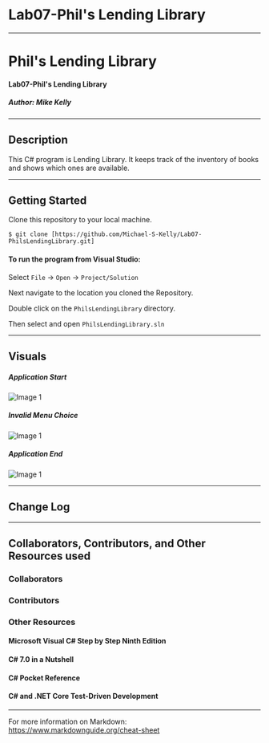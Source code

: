 # Lab07-Phil's Lending Library

------------------------------

# Phil's Lending Library
#### Lab07-Phil's Lending Library
##### *Author: Mike Kelly*

------------------------------

## Description
This C# program is Lending Library.  It keeps track of the inventory of books and shows which ones are available.

------------------------------

## Getting Started
Clone this repository to your local machine.
```
$ git clone [https://github.com/Michael-S-Kelly/Lab07-PhilsLendingLibrary.git]
```
#### To run the program from Visual Studio:
Select ```File``` -> ```Open``` -> ```Project/Solution```

Next navigate to the location you cloned the Repository.

Double click on the ```PhilsLendingLibrary``` directory.

Then select and open ```PhilsLendingLibrary.sln```

------------------------------

## Visuals


##### Application Start
![Image 1](Assets/NavMenu.PNG)
##### Invalid Menu Choice
![Image 1](Assets/InvalidNavChoice.PNG)
##### Application End
![Image 1](Assets/EndProgram.PNG)

------------------------------

## Change Log




------------------------------
## Collaborators, Contributors, and Other Resources used

### Collaborators

### Contributors



### Other Resources
#### Microsoft Visual C# Step by Step Ninth Edition
#### C# 7.0 in a Nutshell
#### C# Pocket Reference
#### C# and .NET Core Test-Driven Development

------------------------------
For more information on Markdown: https://www.markdownguide.org/cheat-sheet